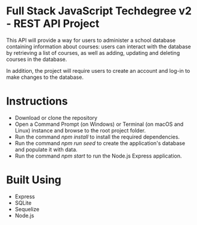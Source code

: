 
# Full Stack JavaScript Techdegree v2 - REST API Project

This API will provide a way for users to administer a school database containing information about courses: users can interact with the database by retrieving a list of courses, as well as adding, updating and deleting courses in the database.

In addition, the project will require users to create an account and log-in to make changes to the database.

# Instructions

- Download or clone the repository
- Open a Command Prompt (on Windows) or Terminal (on macOS and Linux) instance and browse to the root project folder.
- Run the command *npm install* to install the required dependencies.
- Run the command *npm run seed* to create the application's database and populate it with data.
- Run the command *npm start* to run the Node.js Express application.

# Built Using

- Express
- SQLite
- Sequelize
- Node.js